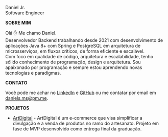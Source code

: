 Daniel Jr.  
Software Engineer  

**SOBRE MIM**  

Olá ✋ Me chamo Daniel.  
Desenvolvedor Backend trabalhando desde 2021 com desenvolvimento de aplicações Java 8+ com Spring e PostgreSQL em arquitetura de microsserviços, em fluxos críticos, de forma eficiente e escalável.  
Com foco em qualidade de código, arquitetura e escalabilidade, tenho sólido conhecimento de programação, design e arquitetura. Sou apaixonado por programação e sempre estou aprendendo novas tecnologias e paradigmas.  

**CONTATO**  

Você pode me achar no [LinkedIn](https://www.linkedin.com/in/danielmrcl) e [GitHub](https://github.com/danielmrcl) ou me contatar por email em [daniels.ms@pm.me](mailto:daniels.ms@pm.me).  

**PROJETOS**
- [ArtDigital](https://github.com/danielmrcl/artdigital) - ArtDigital é um e-commerce que visa simplificar a divulgação e a venda de produtos no ramo do artesanato. Projeto em fase de MVP desenvolvido como entrega final da graduação.  
